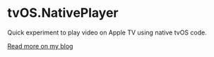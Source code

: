 # tvOS.NativePlayer

Quick experiment to play video on Apple TV using native tvOS code.

[Read more on my blog](http://martinnormark.com/playing-video-on-apple-tv-with-tvos/)
